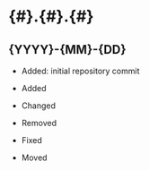 # {#}.{#}.{#} #
## {YYYY}-{MM}-{DD} ##

* Added: initial repository commit

* Added
* Changed
* Removed
* Fixed
* Moved
